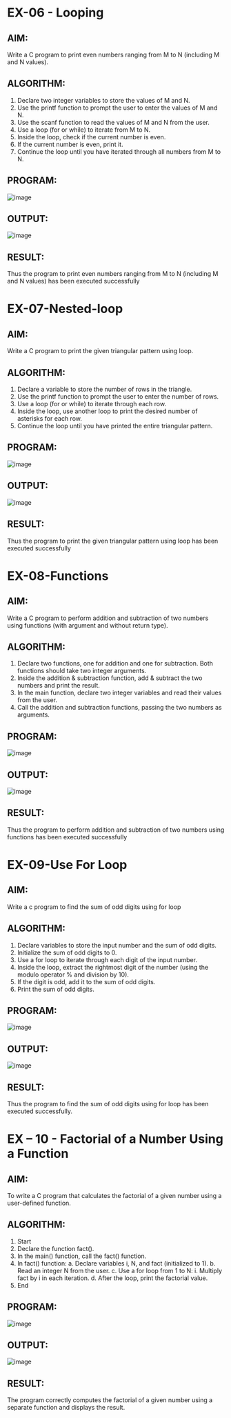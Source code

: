 # EX-06 - Looping
## AIM:
Write a C program to print even numbers ranging from M to N (including M and N values).

## ALGORITHM:
1.	Declare two integer variables to store the values of M and N.
2.	Use the printf function to prompt the user to enter the values of M and N.
3.	Use the scanf function to read the values of M and N from the user.
4.	Use a loop (for or while) to iterate from M to N.
5.	Inside the loop, check if the current number is even.
6.	If the current number is even, print it.
7.	Continue the loop until you have iterated through all numbers from M to N.

## PROGRAM:
![image](https://github.com/user-attachments/assets/16f0acad-e971-44f8-8082-176e5e4a8344)


## OUTPUT:
![image](https://github.com/user-attachments/assets/7ffff126-e681-4417-81b1-e42d7810fc90)











## RESULT:
Thus the program to print even numbers ranging from M to N (including M and N values) has been executed successfully
 
 


# EX-07-Nested-loop

## AIM:

Write a C program to print the given triangular pattern using loop.

## ALGORITHM:

1.	Declare a variable to store the number of rows in the triangle.
2.	Use the printf function to prompt the user to enter the number of rows.
3.	Use a loop (for or while) to iterate through each row.
4.	Inside the loop, use another loop to print the desired number of asterisks for each row.
5.	Continue the loop until you have printed the entire triangular pattern.

## PROGRAM:
![image](https://github.com/user-attachments/assets/9f5b5161-7dd6-4137-b42a-18bae41f7464)



## OUTPUT:
![image](https://github.com/user-attachments/assets/9d77881d-49a0-48c7-a281-4a9753f84558)






## RESULT:

Thus the program to print the given triangular pattern using loop has been executed successfully
 
 


# EX-08-Functions

## AIM:

Write a C program to perform addition and subtraction of two numbers using functions (with argument and without return type).

## ALGORITHM:

1.	Declare two functions, one for addition and one for subtraction. Both functions should take two integer arguments.
2.	Inside the addition & subtraction function, add & subtract the two numbers and print the result.
3.	In the main function, declare two integer variables and read their values from the user.
4.	Call the addition and subtraction functions, passing the two numbers as arguments.

## PROGRAM:
![image](https://github.com/user-attachments/assets/cf6e4e22-ec6e-4ff8-a640-187acda5f4eb)



## OUTPUT:
![image](https://github.com/user-attachments/assets/7c759ce8-e76f-4f2e-8c60-7b4f52497805)







## RESULT:

Thus the program to perform addition and subtraction of two numbers using functions has been executed successfully
 
 


# EX-09-Use For Loop

## AIM:

Write a c program to find the sum of odd digits using for loop

## ALGORITHM:

1.	Declare variables to store the input number and the sum of odd digits.
2.	Initialize the sum of odd digits to 0.
3.	Use a for loop to iterate through each digit of the input number.
4.	Inside the loop, extract the rightmost digit of the number (using the modulo operator % and division by 10).
5.	If the digit is odd, add it to the sum of odd digits.
6.	Print the sum of odd digits.

## PROGRAM:
![image](https://github.com/user-attachments/assets/0dbec5f8-1749-4c30-993e-63f023847aaf)



## OUTPUT:
![image](https://github.com/user-attachments/assets/d3566760-1834-4fbb-9b7d-5c67322e4db7)





## RESULT:

Thus the program to find the sum of odd digits using for loop has been executed successfully.




# EX – 10 - Factorial of a Number Using a Function
## AIM:
To write a C program that calculates the factorial of a given number using a user-defined function.
## ALGORITHM:
1.	Start
2.	Declare the function fact().
3.	In the main() function, call the fact() function.
4.	In fact() function:
a.	Declare variables i, N, and fact (initialized to 1).
b.	Read an integer N from the user.
c.	Use a for loop from 1 to N:
i.	Multiply fact by i in each iteration.
d.	After the loop, print the factorial value.
5.	End

## PROGRAM:
![image](https://github.com/user-attachments/assets/87c0aae2-13a9-49b0-9f2f-a863687a7e3b)



## OUTPUT:
![image](https://github.com/user-attachments/assets/3e9a65d5-c8f5-4f77-98a5-97857fd63c5a)


## RESULT:
The program correctly computes the factorial of a given number using a separate function and displays the result.
 
